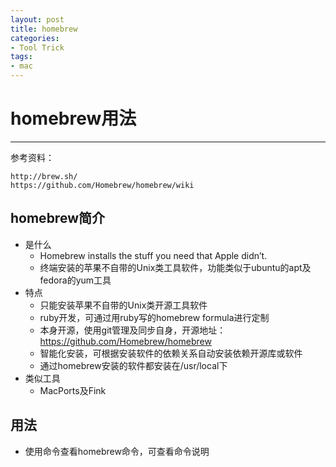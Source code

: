 ```yaml
---
layout: post
title: homebrew
categories:
- Tool Trick
tags:
- mac
---
```


# homebrew用法
---
参考资料：
  
	http://brew.sh/  
	https://github.com/Homebrew/homebrew/wiki

## homebrew简介
- 是什么
	- Homebrew installs the stuff you need that Apple didn’t.
	- 终端安装的苹果不自带的Unix类工具软件，功能类似于ubuntu的apt及fedora的yum工具
- 特点
	- 只能安装苹果不自带的Unix类开源工具软件
	- ruby开发，可通过用ruby写的homebrew formula进行定制
	- 本身开源，使用git管理及同步自身，开源地址：https://github.com/Homebrew/homebrew
	- 智能化安装，可根据安装软件的依赖关系自动安装依赖开源库或软件
	- 通过homebrew安装的软件都安装在/usr/local下
- 类似工具
	- MacPorts及Fink

## 用法
- 使用命令查看homebrew命令，可查看命令说明